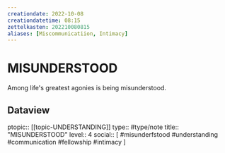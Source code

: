 ```yaml
---
creationdate: 2022-10-08
creationdatetime: 08:15
zettelkasten: 202210080815
aliases: [Miscommunicatiion, Intimacy]
---
```

# MISUNDERSTOOD
Among life's greatest agonies is being misunderstood.

## Dataview
ptopic:: [[topic-UNDERSTANDING]]
type:: #type/note
title:: "MISUNDERSTOOD"
level:: 4
social:: [ #misunderfstood #understanding #communication #fellowship #intimacy ]